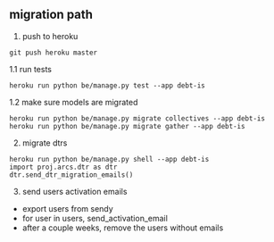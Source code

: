 ## migration path

1. push to heroku

```
git push heroku master
```

1.1 run tests

```
heroku run python be/manage.py test --app debt-is
```

1.2 make sure models are migrated
```
heroku run python be/manage.py migrate collectives --app debt-is
heroku run python be/manage.py migrate gather --app debt-is
```

2. migrate dtrs

```
heroku run python be/manage.py shell --app debt-is
import proj.arcs.dtr as dtr
dtr.send_dtr_migration_emails()
```

3. send users activation emails

- export users from sendy
- for user in users, send_activation_email
- after a couple weeks, remove the users without emails
